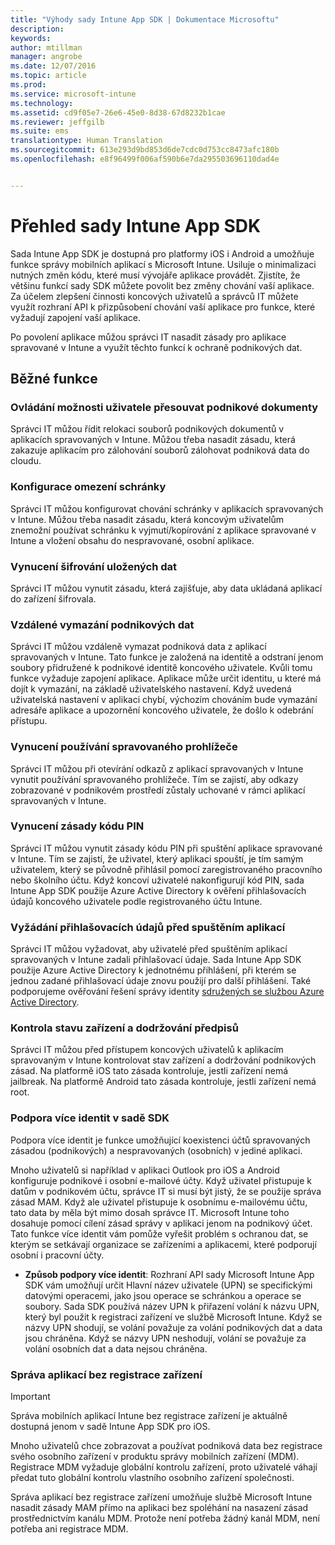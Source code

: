 ```yaml
---
title: "Výhody sady Intune App SDK | Dokumentace Microsoftu"
description: 
keywords: 
author: mtillman
manager: angrobe
ms.date: 12/07/2016
ms.topic: article
ms.prod: 
ms.service: microsoft-intune
ms.technology: 
ms.assetid: cd9f05e7-26e6-45e0-8d38-67d8232b1cae
ms.reviewer: jeffgilb
ms.suite: ems
translationtype: Human Translation
ms.sourcegitcommit: 613e293d9bd853d6de7cdc0d753cc8473afc180b
ms.openlocfilehash: e8f96499f006af590b6e7da295503696110dad4e


---
```


# <a name="intune-app-sdk-overview"></a>Přehled sady Intune App SDK
Sada Intune App SDK je dostupná pro platformy iOS i Android a umožňuje funkce správy mobilních aplikací s Microsoft Intune. Usiluje o minimalizaci nutných změn kódu, které musí vývojáře aplikace provádět. Zjistíte, že většinu funkcí sady SDK můžete povolit bez změny chování vaší aplikace. Za účelem zlepšení činnosti koncových uživatelů a správců IT můžete využít rozhraní API k přizpůsobení chování vaší aplikace pro funkce, které vyžadují zapojení vaší aplikace. 

Po povolení aplikace můžou správci IT nasadit zásady pro aplikace spravované v Intune a využít těchto funkcí k ochraně podnikových dat.

## <a name="regular-features"></a>Běžné funkce

### <a name="control-users-ability-to-move-corporate-documents"></a>Ovládání možnosti uživatele přesouvat podnikové dokumenty
Správci IT můžou řídit relokaci souborů podnikových dokumentů v aplikacích spravovaných v Intune. Můžou třeba nasadit zásadu, která zakazuje aplikacím pro zálohování souborů zálohovat podniková data do cloudu.

### <a name="configure-clipboard-restrictions"></a>Konfigurace omezení schránky
Správci IT můžou konfigurovat chování schránky v aplikacích spravovaných v Intune. Můžou třeba nasadit zásadu, která koncovým uživatelům znemožní používat schránku k vyjmutí/kopírování z aplikace spravované v Intune a vložení obsahu do nespravované, osobní aplikace.

### <a name="enforce-encryption-on-saved-data"></a>Vynucení šifrování uložených dat
Správci IT můžou vynutit zásadu, která zajišťuje, aby data ukládaná aplikací do zařízení šifrovala.

### <a name="remotely-wipe-corporate-data"></a>Vzdálené vymazání podnikových dat
Správci IT můžou vzdáleně vymazat podniková data z aplikací spravovaných v Intune. Tato funkce je založená na identitě a odstraní jenom soubory přidružené k podnikové identitě koncového uživatele. Kvůli tomu funkce vyžaduje zapojení aplikace. Aplikace může určit identitu, u které má dojít k vymazání, na základě uživatelského nastavení. Když uvedená uživatelská nastavení v aplikaci chybí, výchozím chováním bude vymazání adresáře aplikace a upozornění koncového uživatele, že došlo k odebrání přístupu.

### <a name="enforce-the-use-of-a-managed-browser"></a>Vynucení používání spravovaného prohlížeče
Správci IT můžou při otevírání odkazů z aplikací spravovaných v Intune vynutit používání spravovaného prohlížeče. Tím se zajistí, aby odkazy zobrazované v podnikovém prostředí zůstaly uchované v rámci aplikací spravovaných v Intune.

### <a name="enforce-a-pin-policy"></a>Vynucení zásady kódu PIN
Správci IT můžou vynutit zásady kódu PIN při spuštění aplikace spravované v Intune. Tím se zajistí, že uživatel, který aplikaci spouští, je tím samým uživatelem, který se původně přihlásil pomocí zaregistrovaného pracovního nebo školního účtu. Když koncoví uživatelé nakonfigurují kód PIN, sada Intune App SDK použije Azure Active Directory k ověření přihlašovacích údajů koncového uživatele podle registrovaného účtu Intune.

### <a name="require-users-to-enter-credentials-before-they-can-start-apps"></a>Vyžádání přihlašovacích údajů před spuštěním aplikací
Správci IT můžou vyžadovat, aby uživatelé před spuštěním aplikací spravovaných v Intune zadali přihlašovací údaje. Sada Intune App SDK použije Azure Active Directory k jednotnému přihlášení, při kterém se jednou zadané přihlašovací údaje znovu použijí pro další přihlášení. Také podporujeme ověřování řešení správy identity [sdružených se službou Azure Active Directory](https://msdn.microsoft.com/library/azure/jj679342.aspx).

### <a name="check-device-health-and-compliance"></a>Kontrola stavu zařízení a dodržování předpisů
Správci IT můžou před přístupem koncových uživatelů k aplikacím spravovaným v Intune kontrolovat stav zařízení a dodržování podnikových zásad. Na platformě iOS tato zásada kontroluje, jestli zařízení nemá jailbreak. Na platformě Android tato zásada kontroluje, jestli zařízení nemá root.

### <a name="sdk-multi-identity-support"></a>Podpora více identit v sadě SDK
Podpora více identit je funkce umožňující koexistenci účtů spravovaných zásadou (podnikových) a nespravovaných (osobních) v jediné aplikaci.

Mnoho uživatelů si například v aplikaci Outlook pro iOS a Android konfiguruje podnikové i osobní e-mailové účty. Když uživatel přistupuje k datům v podnikovém účtu, správce IT si musí být jistý, že se použije správa zásad MAM. Když ale uživatel přistupuje k osobnímu e-mailovému účtu, tato data by měla být mimo dosah správce IT. Microsoft Intune toho dosahuje pomocí cílení zásad správy v aplikaci jenom na podnikový účet. Tato funkce více identit vám pomůže vyřešit problém s ochranou dat, se kterým se setkávají organizace se zařízeními a aplikacemi, které podporují osobní i pracovní účty.

* **Způsob podpory více identit**: Rozhraní API sady Microsoft Intune App SDK vám umožňují určit Hlavní název uživatele (UPN) se specifickými datovými operacemi, jako jsou operace se schránkou a operace se soubory. Sada SDK používá název UPN k přiřazení volání k názvu UPN, který byl použit k registraci zařízení ve službě Microsoft Intune. Když se názvy UPN shodují, se volání považuje za volání podnikových dat a data jsou chráněna. Když se názvy UPN neshodují, volání se považuje za volání osobních dat a data nejsou chráněna.

### <a name="app-management-without-device-enrollment"></a>Správa aplikací bez registrace zařízení

>[!IMPORTANT]
>Správa mobilních aplikací Intune bez registrace zařízení je aktuálně dostupná jenom v sadě Intune App SDK pro iOS. 


Mnoho uživatelů chce zobrazovat a používat podniková data bez registrace svého osobního zařízení v produktu správy mobilních zařízení (MDM). Registrace MDM vyžaduje globální kontrolu zařízení, proto uživatelé váhají předat tuto globální kontrolu vlastního osobního zařízení společnosti.

Správa aplikací bez registrace zařízení umožňuje službě Microsoft Intune nasadit zásady MAM přímo na aplikaci bez spoléhání na nasazení zásad prostřednictvím kanálu MDM. Protože není potřeba žádný kanál MDM, není potřeba ani registrace MDM.



<!--HONumber=Dec16_HO2-->



